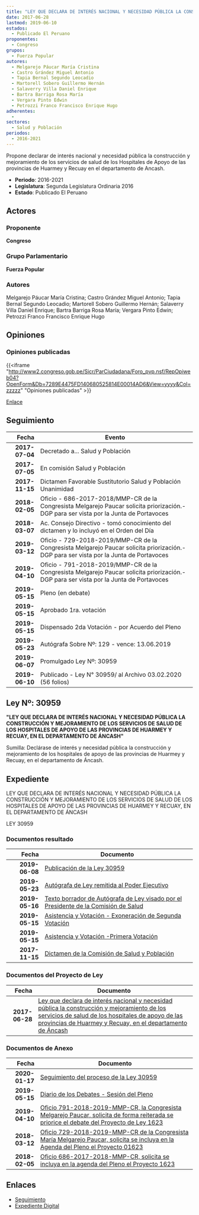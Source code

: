 ```yaml
---
title: "LEY QUE DECLARA DE INTERÉS NACIONAL Y NECESIDAD PÚBLICA LA CONSTRUCCIÓN Y MEJORAMIENTO DE LOS SERVICIOS DE SALUD DE LOS HOSPITALES DE APOYO DE LAS PROVINCIAS DE HUARMEY Y RECUAY, EN EL DEPARTAMENTO DE ANCASH"
date: 2017-06-28
lastmod: 2019-06-10
estados: 
  - Publicado El Peruano
proponentes: 
  - Congreso
grupos: 
  - Fuerza Popular
autores: 
  - Melgarejo Páucar María Cristina
  - Castro Grández Miguel Antonio
  - Tapia Bernal Segundo Leocadio
  - Martorell Sobero Guillermo Hernán
  - Salaverry Villa Daniel Enrique
  - Bartra Barriga Rosa María
  - Vergara Pinto Edwin
  - Petrozzi Franco Francisco Enrique Hugo
adherentes: 
  - 
sectores: 
  - Salud y Población
periodos: 
  - 2016-2021
---
```


Propone declarar de interés nacional y necesidad pública la construcción y mejoramiento de los servicios de salud de los Hospitales de Apoyo de las provincias de Huarmey y Recuay en el departamento de Ancash.

- **Periodo**: 2016-2021
- **Legislatura**: Segunda Legislatura Ordinaria 2016
- **Estado**: Publicado El Peruano

## Actores

### Proponente

**Congreso**

### Grupo Parlamentario

**Fuerza Popular**

### Autores

Melgarejo Páucar María Cristina; Castro Grández Miguel Antonio; Tapia Bernal Segundo Leocadio; Martorell Sobero Guillermo Hernán; Salaverry Villa Daniel Enrique; Bartra Barriga Rosa María; Vergara Pinto Edwin; Petrozzi Franco Francisco Enrique Hugo


## Opiniones

### Opiniones publicadas

{{<iframe "http://www2.congreso.gob.pe/Sicr/ParCiudadana/Foro_pvp.nsf/RepOpiweb04?OpenForm&Db=7289E4475FD140680525814E00014AD6&View=yyyy&Col=zzzzz" "Opiniones publicadas" >}}

[Enlace](http://www2.congreso.gob.pe/Sicr/ParCiudadana/Foro_pvp.nsf/RepOpiweb04?OpenForm&Db=7289E4475FD140680525814E00014AD6&View=yyyy&Col=zzzzz)

## Seguimiento

| Fecha | Evento |
|------:|--------|
| **2017-07-04** | Decretado a... Salud y Población|
| **2017-07-05** | En comisión Salud y Población|
| **2017-11-15** | Dictamen Favorable Sustitutorio Salud y Población Unanimidad|
| **2018-02-05** | Oficio - 686-2017-2018/MMP-CR de la Congresista Melgarejo Paucar solicita priorización.- DGP para ser vista por la Junta de Portavoces|
| **2018-03-07** | Ac. Consejo Directivo - tomó conocimiento del dictamen y lo incluyó en el Orden del Día|
| **2019-03-12** | Oficio - 729-2018-2019/MMP-CR de la Congresista Melgarejo Paucar solicita priorización.- DGP para ser vista por la Junta de Portavoces|
| **2019-04-10** | Oficio - 791-2018-2019/MMP-CR de la Congresista Melgarejo Paucar solicita priorización.- DGP para ser vista por la Junta de Portavoces|
| **2019-05-15** | Pleno (en debate)|
| **2019-05-15** | Aprobado 1ra. votación|
| **2019-05-15** | Dispensado 2da Votación - por Acuerdo del Pleno|
| **2019-05-23** | Autógrafa Sobre Nº: 129 - vence: 13.06.2019|
| **2019-06-07** | Promulgado Ley Nº: 30959|
| **2019-06-10** | Publicado - Ley N° 30959/ al Archivo 03.02.2020 (56 folios)|

## Ley Nº: 30959

**"LEY QUE DECLARA DE INTERÉS NACIONAL Y NECESIDAD PÚBLICA LA CONSTRUCCIÓN Y MEJORAMIENTO DE LOS SERVICIOS DE SALUD DE LOS HOSPITALES DE APOYO DE LAS PROVINCIAS DE HUARMEY Y RECUAY, EN EL DEPARTAMENTO DE ÁNCASH"**

Sumilla: Declárase de interés y necesidad pública la construcción y mejoramiento de los hospitales de apoyo de las provincias de Huarmey y Recuay, en el departamento de Áncash.


## Expediente

LEY QUE DECLARA DE INTERÉS NACIONAL Y NECESIDAD PÚBLICA LA CONSTRUCCIÓN Y MEJORAMIENTO DE LOS SERVICIOS DE SALUD DE LOS HOSPITALES DE APOYO DE LAS PROVINCIAS DE HUARMEY Y RECUAY, EN EL DEPARTAMENTO DE ÁNCASH

LEY 30959


### Documentos resultado

| Fecha | Documento |
|------:|--------|
| **2019-06-08** | [Publicación de la Ley 30959](http://www.leyes.congreso.gob.pe/Documentos/2016_2021/ADLP/Normas_Legales/30959-LEY.pdf) |
| **2019-05-23** | [Autógrafa de Ley remitida al Poder Ejecutivo](http://www.leyes.congreso.gob.pe/Documentos/2016_2021/ADLP/Texto_Aprobado/AU0162320190523.pdf) |
| **2019-05-16** | [Texto borrador de Autógrafa de Ley visado por el Presidente de la Comisión de Salud](http://www.leyes.congreso.gob.pe/Documentos/2016_2021/Texto_Borrador_de_Autografa/BAU0161920190521.pdf) |
| **2019-05-15** | [Asistencia y Votación - Exoneración de Segunda Votación](http://www.leyes.congreso.gob.pe/Documentos/2016_2021/Asistencia_y_Votacion/Proyectos_de_Ley/Exoneracion_de_Segunda_Votacion/AVESV0162320190515.pdf) |
| **2019-05-15** | [Asistencia y Votación -Primera Votación](http://www.leyes.congreso.gob.pe/Documentos/2016_2021/Asistencia_y_Votacion/Proyectos_de_Ley/AV0162320190515.pdf) |
| **2017-11-15** | [Dictamen de la Comisión de Salud y Población](http://www.leyes.congreso.gob.pe/Documentos/2016_2021/Dictamenes/Proyectos_de_Ley/01623DC21MAY20171115..pdf) |

### Documentos del Proyecto de Ley

| Fecha | Documento |
|------:|--------|
| **2017-06-28** | [Ley que declara de interés nacional y necesidad pública la construcción y mejoramiento de los servicios de salud de los hospitales de apoyo de las provincias de Huarmey y Recuay, en el departamento de Áncash](http://www.leyes.congreso.gob.pe/Documentos/2016_2021/Proyectos_de_Ley_y_de_Resoluciones_Legislativas/PL0162320170628..pdf) |

### Documentos de Anexo

| Fecha | Documento |
|------:|--------|
| **2020-01-17** | [Seguimiento del proceso de la Ley 30959](http://www.leyes.congreso.gob.pe/Documentos/2016_2021/Seguimiento_de_Proyectos_de_Ley/01623PL20200117.pdf) |
| **2019-05-15** | [Diario de los Debates - Sesión del Pleno](http://www2.congreso.gob.pe/Sicr/DiarioDebates/Publicad.nsf/SesionesPleno/05256D6E0073DFE9052583FC0055A63E/$FILE/SLO-2018-9.pdf) |
| **2019-04-10** | [Oficio 791-2018-2019-MMP-CR, la Congresista Melgarejo Paucar, solicita de forma reiterada se priorice el debate del Proyecto de Ley 1623](http://www.leyes.congreso.gob.pe/Documentos/2016_2021/Oficios/Congresistas/OFICIO-791-2018-2019-MMP-CR.pdf) |
| **2018-03-12** | [Oficio 729-2018-2019-MMP-CR de la Congresista María Melgarejo Paucar, solicita se incluya en la Agenda del Pleno el Proyecto 01623](http://www.leyes.congreso.gob.pe/Documentos/2016_2021/Oficios/Congresistas/OFICIO-729-2018-2019-MMP-CR.pdf) |
| **2018-02-05** | [Oficio 686-2017-2018-MMP-CR, solicita se incluya en la agenda del Pleno el Proyecto 1623](http://www.leyes.congreso.gob.pe/Documentos/2016_2021/Oficios/Congresistas/OFICIO-686-2017-2018-MMP-CR.pdf) |

## Enlaces 

- [Seguimiento](http://www2.congreso.gob.pe/Sicr/TraDocEstProc/CLProLey2016.nsf/f7fff46988ca05b1052578e100829cc7/043494cdecd19bbe05258150005ac103?OpenDocument)
- [Expediente Digital](http://www2.congreso.gob.pehttp://www2.congreso.gob.pe/Sicr/TraDocEstProc/CLProLey2016.nsf/f7fff46988ca05b1052578e100829cc7/043494cdecd19bbe05258150005ac103?OpenDocument&Click=05257FB7005EB655.eb71d0cf91d8294e05256cdf006b5706/$Body/0.1C6C)
